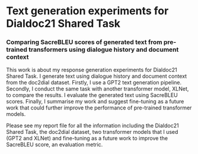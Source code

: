 # Text generation experiments for Dialdoc21 Shared Task
### Comparing SacreBLEU scores of generated text from pre-trained transformers using dialogue history and document context

This work is about my response generation experiments for Dialdoc21 Shared Task. I generate text using dialogue history and document context from the doc2dial dataset. 
Firstly, I use a GPT2 text generation pipeline. Secondly, I conduct the same task with another transformer model, XLNet, to compare the results. I evaluate the generated text using SacreBLEU scores. Finally, I summarise my work and suggest fine-tuning as a future work that could further improve the performance of pre-trained transformer models.

Please see my report file for all the information including the Dialdoc21 Shared Task, the doc2dial dataset, two transformer models that I used (GPT2 and XLNet) and  fine-tuning as a future work to improve the SacreBLEU score, an evaluation metric.
